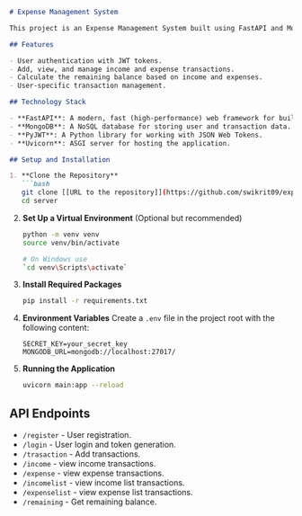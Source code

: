 ```markdown
# Expense Management System

This project is an Expense Management System built using FastAPI and MongoDB. It provides a backend service for tracking and managing personal or organizational expenses and incomes.

## Features

- User authentication with JWT tokens.
- Add, view, and manage income and expense transactions.
- Calculate the remaining balance based on income and expenses.
- User-specific transaction management.

## Technology Stack

- **FastAPI**: A modern, fast (high-performance) web framework for building APIs.
- **MongoDB**: A NoSQL database for storing user and transaction data.
- **PyJWT**: A Python library for working with JSON Web Tokens.
- **Uvicorn**: ASGI server for hosting the application.

## Setup and Installation

1. **Clone the Repository**
   ```bash
   git clone [[URL to the repository]](https://github.com/swikrit09/expense-mgmt-fastapi.git)
   cd server
   ```

2. **Set Up a Virtual Environment** (Optional but recommended)
   ```bash
   python -m venv venv
   source venv/bin/activate
   
   # On Windows use
   `cd venv\Scripts\activate`
   ```

3. **Install Required Packages**
   ```bash
   pip install -r requirements.txt
   ```

4. **Environment Variables**
   Create a `.env` file in the project root with the following content:
   ```
   SECRET_KEY=your_secret_key
   MONGODB_URL=mongodb://localhost:27017/
   ```

5. **Running the Application**
   ```bash
   uvicorn main:app --reload
   ```

## API Endpoints

- `/register` - User registration.
- `/login` - User login and token generation.
- `/trasaction` - Add transactions.
- `/income` - view income transactions.
- `/expense` - view expense transactions.
- `/incomelist` - view income list transactions.
- `/expenselist` - view expense list transactions.
- `/remaining` - Get remaining balance.



